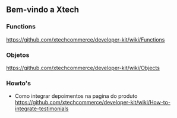 ## Bem-vindo a Xtech

### Functions
https://github.com/xtechcommerce/developer-kit/wiki/Functions

### Objetos
https://github.com/xtechcommerce/developer-kit/wiki/Objects

### Howto's
* Como integrar depoimentos na pagina do produto https://github.com/xtechcommerce/developer-kit/wiki/How-to-integrate-testimonials
